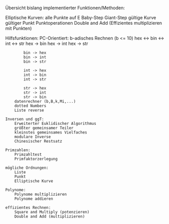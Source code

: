 Übersicht bislang implementierter Funktionen/Methoden:

Elliptische Kurven:
    alle Punkte auf E
    Baby-Step Giant-Step
    gültige Kurve
    gültiger Punkt
    Punktoperationen
    Double and Add (Effizientes multiplizieren mit Punkten)

Hilfsfunktionen:
    PC-Orientiert:
        b-adisches Rechnen (b <= 10)
        hex <-> bin <-> int <-> str
            hex -> bin
            hex -> int
            hex -> str

            bin -> hex
            bin -> int
            bin -> str

            int -> hex
            int -> bin
            int -> str

            str -> hex
            str -> int
            str -> bin
        datenrechner (b,B,k,Mi,...)
        dotted Numbers
        Liste reverse
        
    Inversen und ggT:
        Erweiterter Euklidischer Algorithmus
        größter gemeinsamer Teiler
        kleinstes gemeinsames Vielfaches
        modulare Inverse
        Chinesischer Restsatz

    Primzahlen:
        Primzahltest
        Primfaktorzerlegung

    mögliche Ordnungen:
        Liste
        Punkt
        Elliptische Kurve

    Polynome:
        Polynome multiplizieren
        Polynome addieren

    effizientes Rechnen:
        Square and Multiply (potenzieren)
        Double and Add (multiplizieren)